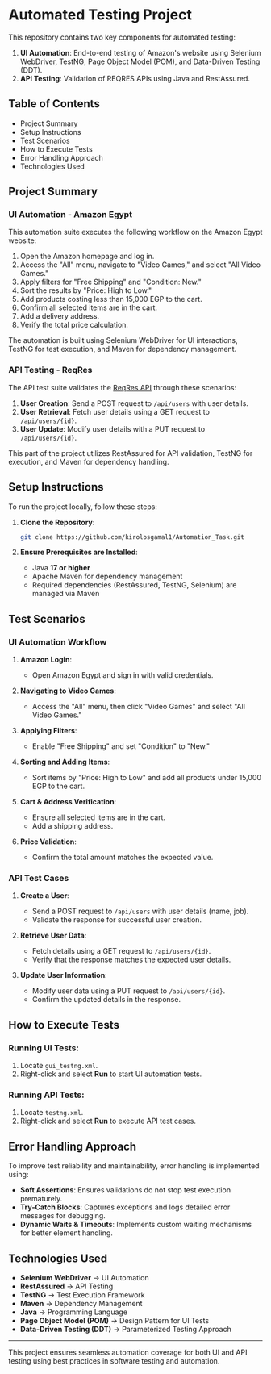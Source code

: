 # Automated Testing Project

This repository contains two key components for automated testing:
1. **UI Automation**: End-to-end testing of Amazon's website using Selenium WebDriver, TestNG, Page Object Model (POM), and Data-Driven Testing (DDT).
2. **API Testing**: Validation of REQRES APIs using Java and RestAssured.

## Table of Contents
- Project Summary
- Setup Instructions
- Test Scenarios
- How to Execute Tests
- Error Handling Approach
- Technologies Used

## Project Summary

### UI Automation - Amazon Egypt
This automation suite executes the following workflow on the Amazon Egypt website:
1. Open the Amazon homepage and log in.
2. Access the "All" menu, navigate to "Video Games," and select "All Video Games."
3. Apply filters for "Free Shipping" and "Condition: New."
4. Sort the results by "Price: High to Low."
5. Add products costing less than 15,000 EGP to the cart.
6. Confirm all selected items are in the cart.
7. Add a delivery address.
8. Verify the total price calculation.

The automation is built using Selenium WebDriver for UI interactions, TestNG for test execution, and Maven for dependency management.

### API Testing - ReqRes
The API test suite validates the [ReqRes API](https://reqres.in) through these scenarios:
1. **User Creation**: Send a POST request to `/api/users` with user details.
2. **User Retrieval**: Fetch user details using a GET request to `/api/users/{id}`.
3. **User Update**: Modify user details with a PUT request to `/api/users/{id}`.

This part of the project utilizes RestAssured for API validation, TestNG for execution, and Maven for dependency handling.

## Setup Instructions

To run the project locally, follow these steps:

1. **Clone the Repository**:
   ```bash
   git clone https://github.com/kirolosgamal1/Automation_Task.git
   ```

2. **Ensure Prerequisites are Installed**:
   - Java **17 or higher**
   - Apache Maven for dependency management
   - Required dependencies (RestAssured, TestNG, Selenium) are managed via Maven

## Test Scenarios

### UI Automation Workflow

1. **Amazon Login**:
   - Open Amazon Egypt and sign in with valid credentials.

2. **Navigating to Video Games**:
   - Access the "All" menu, then click "Video Games" and select "All Video Games."

3. **Applying Filters**:
   - Enable "Free Shipping" and set "Condition" to "New."

4. **Sorting and Adding Items**:
   - Sort items by "Price: High to Low" and add all products under 15,000 EGP to the cart.

5. **Cart & Address Verification**:
   - Ensure all selected items are in the cart.
   - Add a shipping address.

6. **Price Validation**:
   - Confirm the total amount matches the expected value.

### API Test Cases

1. **Create a User**:
   - Send a POST request to `/api/users` with user details (name, job).
   - Validate the response for successful user creation.

2. **Retrieve User Data**:
   - Fetch details using a GET request to `/api/users/{id}`.
   - Verify that the response matches the expected user details.

3. **Update User Information**:
   - Modify user data using a PUT request to `/api/users/{id}`.
   - Confirm the updated details in the response.

## How to Execute Tests

### Running UI Tests:
1. Locate `gui_testng.xml`.
2. Right-click and select **Run** to start UI automation tests.

### Running API Tests:
1. Locate `testng.xml`.
2. Right-click and select **Run** to execute API test cases.

## Error Handling Approach

To improve test reliability and maintainability, error handling is implemented using:

- **Soft Assertions**: Ensures validations do not stop test execution prematurely.
- **Try-Catch Blocks**: Captures exceptions and logs detailed error messages for debugging.
- **Dynamic Waits & Timeouts**: Implements custom waiting mechanisms for better element handling.

## Technologies Used

- **Selenium WebDriver** → UI Automation
- **RestAssured** → API Testing
- **TestNG** → Test Execution Framework
- **Maven** → Dependency Management
- **Java** → Programming Language
- **Page Object Model (POM)** → Design Pattern for UI Tests
- **Data-Driven Testing (DDT)** → Parameterized Testing Approach

---
This project ensures seamless automation coverage for both UI and API testing using best practices in software testing and automation.

